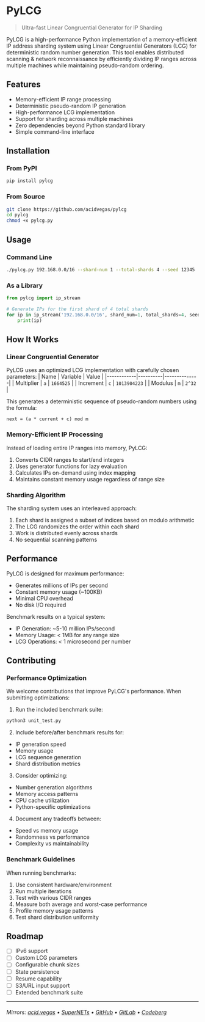 # PyLCG
> Ultra-fast Linear Congruential Generator for IP Sharding

PyLCG is a high-performance Python implementation of a memory-efficient IP address sharding system using Linear Congruential Generators (LCG) for deterministic random number generation. This tool enables distributed scanning & network reconnaissance by efficiently dividing IP ranges across multiple machines while maintaining pseudo-random ordering.

## Features

- Memory-efficient IP range processing
- Deterministic pseudo-random IP generation
- High-performance LCG implementation
- Support for sharding across multiple machines
- Zero dependencies beyond Python standard library
- Simple command-line interface

## Installation

### From PyPI
```bash
pip install pylcg
```

### From Source
```bash
git clone https://github.com/acidvegas/pylcg
cd pylcg
chmod +x pylcg.py
```

## Usage

### Command Line

```bash
./pylcg.py 192.168.0.0/16 --shard-num 1 --total-shards 4 --seed 12345
```

### As a Library

```python
from pylcg import ip_stream

# Generate IPs for the first shard of 4 total shards
for ip in ip_stream('192.168.0.0/16', shard_num=1, total_shards=4, seed=12345):
    print(ip)
```

## How It Works

### Linear Congruential Generator

PyLCG uses an optimized LCG implementation with carefully chosen parameters:
| Name       | Variable | Value        |
|------------|----------|--------------|
| Multiplier | `a`      | `1664525`    |
| Increment  | `c`      | `1013904223` |
| Modulus    | `m`      | `2^32`       |

This generates a deterministic sequence of pseudo-random numbers using the formula:
```
next = (a * current + c) mod m
```

### Memory-Efficient IP Processing

Instead of loading entire IP ranges into memory, PyLCG:
1. Converts CIDR ranges to start/end integers
2. Uses generator functions for lazy evaluation
3. Calculates IPs on-demand using index mapping
4. Maintains constant memory usage regardless of range size

### Sharding Algorithm

The sharding system uses an interleaved approach:
1. Each shard is assigned a subset of indices based on modulo arithmetic
2. The LCG randomizes the order within each shard
3. Work is distributed evenly across shards
4. No sequential scanning patterns

## Performance

PyLCG is designed for maximum performance:
- Generates millions of IPs per second
- Constant memory usage (~100KB)
- Minimal CPU overhead
- No disk I/O required

Benchmark results on a typical system:
- IP Generation: ~5-10 million IPs/second
- Memory Usage: < 1MB for any range size
- LCG Operations: < 1 microsecond per number

## Contributing

### Performance Optimization

We welcome contributions that improve PyLCG's performance. When submitting optimizations:

1. Run the included benchmark suite:
```bash
python3 unit_test.py
```

2. Include before/after benchmark results for:
- IP generation speed
- Memory usage
- LCG sequence generation
- Shard distribution metrics

3. Consider optimizing:
- Number generation algorithms
- Memory access patterns
- CPU cache utilization
- Python-specific optimizations

4. Document any tradeoffs between:
- Speed vs memory usage
- Randomness vs performance
- Complexity vs maintainability

### Benchmark Guidelines

When running benchmarks:
1. Use consistent hardware/environment
2. Run multiple iterations
3. Test with various CIDR ranges
4. Measure both average and worst-case performance
5. Profile memory usage patterns
6. Test shard distribution uniformity

## Roadmap

- [ ] IPv6 support
- [ ] Custom LCG parameters
- [ ] Configurable chunk sizes
- [ ] State persistence
- [ ] Resume capability
- [ ] S3/URL input support
- [ ] Extended benchmark suite

---

###### Mirrors: [acid.vegas](https://git.acid.vegas/pylcg) • [SuperNETs](https://git.supernets.org/acidvegas/pylcg) • [GitHub](https://github.com/acidvegas/pylcg) • [GitLab](https://gitlab.com/acidvegas/pylcg) • [Codeberg](https://codeberg.org/acidvegas/pylcg)
